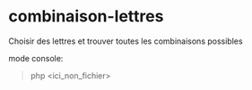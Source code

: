 # combinaison-lettres
Choisir des lettres et trouver toutes les combinaisons possibles

mode console:
> php <ici_non_fichier>
